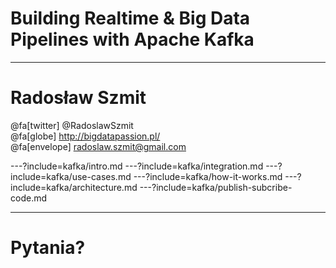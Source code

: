 
# Building Realtime & Big Data Pipelines with Apache Kafka



---
# Radosław Szmit
@fa[twitter] @RadoslawSzmit <br/>
@fa[globe] http://bigdatapassion.pl/ </br>
@fa[envelope] radoslaw.szmit@gmail.com <br/>



---?include=kafka/intro.md
---?include=kafka/integration.md
---?include=kafka/use-cases.md
---?include=kafka/how-it-works.md
---?include=kafka/architecture.md
---?include=kafka/publish-subcribe-code.md



---
# Pytania?